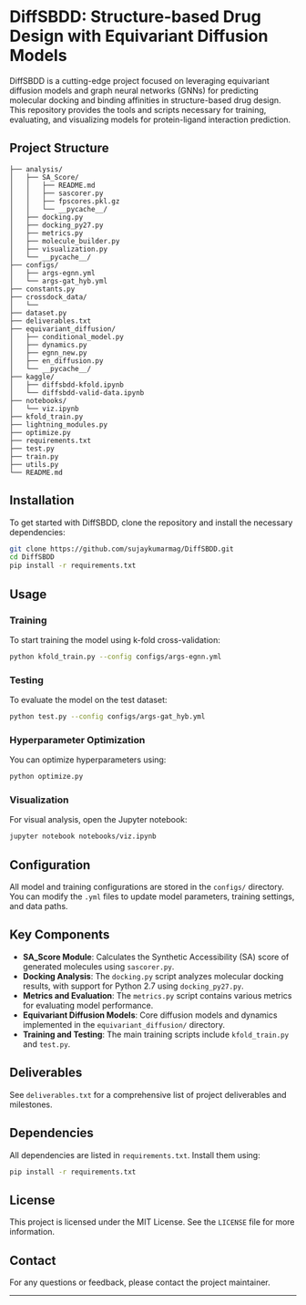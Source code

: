 
# DiffSBDD: Structure-based Drug Design with Equivariant Diffusion Models

DiffSBDD is a cutting-edge project focused on leveraging equivariant diffusion models and graph neural networks (GNNs) for predicting molecular docking and binding affinities in structure-based drug design. This repository provides the tools and scripts necessary for training, evaluating, and visualizing models for protein-ligand interaction prediction.

## Project Structure

```
├── analysis/
│   ├── SA_Score/
│   │   ├── README.md               
│   │   ├── sascorer.py             
│   │   ├── fpscores.pkl.gz          
│   │   └── __pycache__/             
│   ├── docking.py                   
│   ├── docking_py27.py              
│   ├── metrics.py                  
│   ├── molecule_builder.py          
│   ├── visualization.py            
│   └── __pycache__/                 
├── configs/
│   ├── args-egnn.yml               
│   └── args-gat_hyb.yml            
├── constants.py                    
├── crossdock_data/
│   └──                     
├── dataset.py                       
├── deliverables.txt                 
├── equivariant_diffusion/
│   ├── conditional_model.py         
│   ├── dynamics.py                  
│   ├── egnn_new.py                  
│   ├── en_diffusion.py              
│   └── __pycache__/                 
├── kaggle/
│   ├── diffsbdd-kfold.ipynb         
│   └── diffsbdd-valid-data.ipynb    
├── notebooks/
│   └── viz.ipynb                   
├── kfold_train.py                 
├── lightning_modules.py           
├── optimize.py                    
├── requirements.txt                
├── test.py                         
├── train.py                  
├── utils.py                       
└── README.md                       
```

## Installation

To get started with DiffSBDD, clone the repository and install the necessary dependencies:

```bash
git clone https://github.com/sujaykumarmag/DiffSBDD.git
cd DiffSBDD
pip install -r requirements.txt
```

## Usage

### Training
To start training the model using k-fold cross-validation:
```bash
python kfold_train.py --config configs/args-egnn.yml
```

### Testing
To evaluate the model on the test dataset:
```bash
python test.py --config configs/args-gat_hyb.yml
```

### Hyperparameter Optimization
You can optimize hyperparameters using:
```bash
python optimize.py
```

### Visualization
For visual analysis, open the Jupyter notebook:
```bash
jupyter notebook notebooks/viz.ipynb
```

## Configuration

All model and training configurations are stored in the `configs/` directory. You can modify the `.yml` files to update model parameters, training settings, and data paths.

## Key Components

- **SA_Score Module**: Calculates the Synthetic Accessibility (SA) score of generated molecules using `sascorer.py`.
- **Docking Analysis**: The `docking.py` script analyzes molecular docking results, with support for Python 2.7 using `docking_py27.py`.
- **Metrics and Evaluation**: The `metrics.py` script contains various metrics for evaluating model performance.
- **Equivariant Diffusion Models**: Core diffusion models and dynamics implemented in the `equivariant_diffusion/` directory.
- **Training and Testing**: The main training scripts include `kfold_train.py` and `test.py`.

## Deliverables

See `deliverables.txt` for a comprehensive list of project deliverables and milestones.

## Dependencies

All dependencies are listed in `requirements.txt`. Install them using:
```bash
pip install -r requirements.txt
```

## License

This project is licensed under the MIT License. See the `LICENSE` file for more information.

## Contact

For any questions or feedback, please contact the project maintainer.

---

